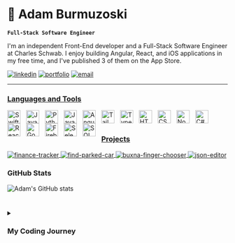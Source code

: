 # 📱 Adam Burmuzoski

**`Full-Stack Software Engineer`**

I'm an independent Front-End developer and a Full-Stack Software Engineer at Charles Schwab. I enjoy building Angular, React, and iOS applications in my free time, and I've published 3 of them on the App Store.

<p align="left">
      <a href="https://www.linkedin.com/in/adamburmuzoski/">
         <img alt="linkedin" title="Add me on LinkedIn" src="https://custom-icon-badges.demolab.com/badge/-LinkedIn-236ad3?style=for-the-badge&logoColor=white&logo=person-add"/></a>
      <a href="https://adamburmuzoski.com/">
         <img alt="portfolio" title="Portfolio" src="https://custom-icon-badges.demolab.com/badge/-Projects-%23E05D44?style=for-the-badge&logoColor=white&logo=repo"/></a>
      <a href='mailto:burmuzoskiadam@gmail.com'>
         <img alt="email" title="Send me an email" src="https://custom-icon-badges.demolab.com/badge/-burmuzoskiadam@gmail.com-55960c?style=for-the-badge&logo=mention&logoColor=white"/>
    
   </p>
   
  ---
  
  ### Languages and Tools
  
<img align="left" alt="Swift" width="30px" style="padding-right:10px;" src="https://cdn.jsdelivr.net/gh/devicons/devicon/icons/swift/swift-original.svg"/>
<img align="left" alt="Java" width="30px" style="padding-right:10px;" src="https://cdn.jsdelivr.net/gh/devicons/devicon/icons/java/java-original.svg" />
<img align="left" alt="Python" width="30px" style="padding-right:10px;" src="https://cdn.jsdelivr.net/gh/devicons/devicon/icons/python/python-original.svg" />
<img align="left" alt="JavaScript" width="30px" style="padding-right:10px;" src="https://cdn.jsdelivr.net/gh/devicons/devicon/icons/javascript/javascript-original.svg" />
<img align="left" alt="Angular" width="30px" style="padding-right:10px;" src="https://cdn.jsdelivr.net/gh/devicons/devicon/icons/angularjs/angularjs-plain.svg" />
<img align="left" alt="TailwindCSS" width="30px" style="padding-right:10px;" src="https://cdn.jsdelivr.net/gh/devicons/devicon/icons/tailwindcss/tailwindcss-original.svg" />
<img align="left" alt="TypeScript" width="30px" style="padding-right:10px;" src="https://cdn.jsdelivr.net/gh/devicons/devicon/icons/typescript/typescript-plain.svg" />
<img align="left" alt="HTML" width="30px" style="padding-right:10px;" src="https://cdn.jsdelivr.net/gh/devicons/devicon/icons/html5/html5-original.svg" />
<img align="left" alt="CSS" width="30px" style="padding-right:10px;" src="https://cdn.jsdelivr.net/gh/devicons/devicon/icons/css3/css3-original.svg" />
<img align="left" alt="NodeJS" width="30px" style="padding-right:10px;" src="https://cdn.jsdelivr.net/gh/devicons/devicon/icons/nodejs/nodejs-original.svg" />
<img align="left" alt="C#" width="30px" style="padding-right:10px;" src="https://cdn.jsdelivr.net/gh/devicons/devicon/icons/csharp/csharp-original.svg" />
<img align="left" alt="React" width="30px" style="padding-right:10px;" src="https://cdn.jsdelivr.net/gh/devicons/devicon/icons/react/react-original.svg" />
<img align="left" alt="Google Cloud" width="30px" style="padding-right:10px;" src="https://cdn.jsdelivr.net/gh/devicons/devicon/icons/googlecloud/googlecloud-original.svg" />
<img align="left" alt="Firebase" width="30px" style="padding-right:10px;" src="https://cdn.jsdelivr.net/gh/devicons/devicon/icons/firebase/firebase-plain.svg" />
<img align="left" alt="Selenium" width="30px" style="padding-right:10px;" src="https://cdn.jsdelivr.net/gh/devicons/devicon/icons/selenium/selenium-original.svg" />
<img align="left" alt="SQLServer" width="30px" style="padding-right:10px;" src="https://cdn.jsdelivr.net/gh/devicons/devicon/icons/microsoftsqlserver/microsoftsqlserver-plain.svg"/>
<br />

#

### Projects

<a href="https://github.com/AdamBurmuzoski/finance-tracker">
  <img align="center" src="https://github-readme-stats.vercel.app/api/pin/?username=AdamBurmuzoski&repo=finance-tracker&show_icons=true&theme=github_dark" alt="finance-tracker" />
</a> 
<a href="https://github.com/AdamBurmuzoski/find-parked-car">
  <img align="center" src="https://github-readme-stats.vercel.app/api/pin/?username=AdamBurmuzoski&repo=find-parked-car&show_icons=true&theme=github_dark" alt="find-parked-car" />
</a>
<a href="https://github.com/AdamBurmuzoski/buxna-finger-chooser">
  <img align="center" src="https://github-readme-stats.vercel.app/api/pin/?username=AdamBurmuzoski&repo=buxna-finger-chooser&show_icons=true&theme=github_dark" alt="buxna-finger-chooser" />
</a> 
<a href="https://github.com/AdamBurmuzoski/json-editor">
  <img align="center" src="https://github-readme-stats.vercel.app/api/pin/?username=AdamBurmuzoski&repo=json-editor&show_icons=true&theme=github_dark" alt="json-editor" />
</a>

 <summary><h3>GitHub Stats</h3></summary>

![Adam's GitHub stats](https://github-readme-stats.vercel.app/api?username=adamburmuzoski&show_icons=true&theme=github_dark)
      
#



<details>
 <summary><h3>My Coding Journey</h3></summary>
      
During my final years of high school, I sought a college major that would combine my mathematical problem-solving abilities with my passion for business processes. After thorough research, I chose Computer Information Systems, which offered the perfect balance between technology and business.
My journey into software development began with C++, but it was through Java that my enthusiasm for Software Engineering truly flourished. Pursuing a degree in Computer Information Systems, I deepened my expertise in data structures, algorithms, computer architecture, and front-end design while honing my coding skills in Java, C#, and Python.
During my undergraduate studies, I discovered a passion for iOS development and quickly immersed myself in learning Swift. Within weeks, I began creating my own applications and published three apps to the App Store:
      
* [Finance Tracker](https://github.com/AdamBurmuzoski/finance-tracker) (Provides real-time market data, customizable portfolios, presented in a user-friendly experience for tracking investments.)
* [Find Parked Car](https://github.com/AdamBurmuzoski/find-parked-car) (An iOS app that helps you save and locate your car using an interactive map. Real-time location tracking, custom pins, and navigation.)
* [Buxna Finger Chooser](https://github.com/AdamBurmuzoski/buxna-finger-chooser) (Streamlines group decision-making. By having each member touch the screen. The app swiftly and fairly selects a participant, making it perfect for resolving choices or picking someone at random.) 


In my final year of university, I expanded my technical skill set by exploring Data Science with R and enhancing my database proficiency through a Database Systems course, where I advanced my knowledge of SQL. Additionally, I delved into Artificial Intelligence, gaining hands-on experience with querying and prompt engineering, further solidifying my expertise in cutting-edge technologies.
